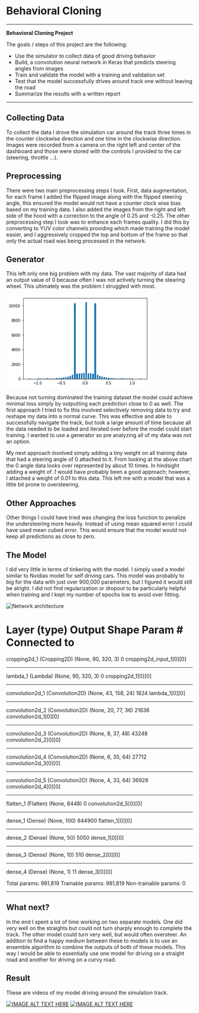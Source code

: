 # **Behavioral Cloning** 

---

**Behavioral Cloning Project**

The goals / steps of this project are the following:
* Use the simulator to collect data of good driving behavior
* Build, a convolution neural network in Keras that predicts steering angles from images
* Train and validate the model with a training and validation set
* Test that the model successfully drives around track one without leaving the road
* Summarize the results with a written report

---

## Collecting Data

To collect the data I drove the simulation car around the track three times in the counter clockwise direction and one time in the clockwise direction.
Images were recorded from a camera on the right left and center of the dashboard and those were stored with the controls I provided to the car (steering, throttle ...). 

## Preprocessing

There were two main preprocessing steps I took. First, data augmentation, for each frame I added the flipped image along with the flipped steering angle, this ensured the model would not have a counter clock wise bias based on my training data. I also added the images from the right and left side of the hood
with a correction to the angle of 0.25 and -0.25. The other preprocessing step I took was to enhance each frames quality. I did this by converting to YUV color channels providing which made training the model easier, and I aggressively cropped the top and bottom of the frame so that only the actual road was being processed in the network. 

## Generator

This left only one big problem with my data. The vast majority of data had an output value of 0 because often I was not actively turning the stearing wheel. This ultimately was the problem I struggled with most. 

![alt text](imgs/initial_measurments.png "Output Angles")

Because not turning dominated the training dataset the model could achieve minimal loss simply by outputting each prediction close to 0 as well. The first approach I tried to fix this involved selectively removing data to try and reshape my data into a normal curve. This was effective and able to successfully navigate the track, but took a large amount of time because all the data needed to be loaded and iterated over before the model could start training. I wanted to use a generator so pre analyzing all of my data was not an option. 

My next approach involved simply adding a tiny weight on all training data that had a steering angle of 0 attached to it. From looking at the above chart the 0 angle data looks over represented by about 10 times. In hindsight adding a weight of .1 would have probably been a good approach; however, I attached a weight of 0.01 to this data. This left me with a model that was a little bit prone to oversteering. 


## Other Approaches

Other things I could have tried was changing the loss function to penalize the understeering more heavily. Instead of using mean squared error I could have used mean cubed error. This would ensure that the model would not keep all predictions as close to zero. 

## The Model

I did very little in terms of tinkering with the model. I simply used a model similar to Nvidias model for self driving cars. This model was probably to big
for the data with just over 900,000 parameters, but I figured it would still be alright. I did not find regularization or dropout to be particularly helpful when training and I kept my number of epochs low to avoid over fitting. 

![](https://devblogs.nvidia.com/parallelforall/wp-content/uploads/2016/08/cnn-architecture-624x890.png "Network architecture")

Layer (type)                     Output Shape          Param #     Connected to                     
====================================================================================================
cropping2d_1 (Cropping2D)        (None, 90, 320, 3)    0           cropping2d_input_1[0][0]         
____________________________________________________________________________________________________
lambda_1 (Lambda)                (None, 90, 320, 3)    0           cropping2d_1[0][0]               
____________________________________________________________________________________________________
convolution2d_1 (Convolution2D)  (None, 43, 158, 24)   1824        lambda_1[0][0]                   
____________________________________________________________________________________________________
convolution2d_2 (Convolution2D)  (None, 20, 77, 36)    21636       convolution2d_1[0][0]            
____________________________________________________________________________________________________
convolution2d_3 (Convolution2D)  (None, 8, 37, 48)     43248       convolution2d_2[0][0]            
____________________________________________________________________________________________________
convolution2d_4 (Convolution2D)  (None, 6, 35, 64)     27712       convolution2d_3[0][0]            
____________________________________________________________________________________________________
convolution2d_5 (Convolution2D)  (None, 4, 33, 64)     36928       convolution2d_4[0][0]            
____________________________________________________________________________________________________
flatten_1 (Flatten)              (None, 8448)          0           convolution2d_5[0][0]            
____________________________________________________________________________________________________
dense_1 (Dense)                  (None, 100)           844900      flatten_1[0][0]                  
____________________________________________________________________________________________________
dense_2 (Dense)                  (None, 50)            5050        dense_1[0][0]                    
____________________________________________________________________________________________________
dense_3 (Dense)                  (None, 10)            510         dense_2[0][0]                    
____________________________________________________________________________________________________
dense_4 (Dense)                  (None, 1)             11          dense_3[0][0]                    


Total params: 981,819
Trainable params: 981,819
Non-trainable params: 0
____________________________________________________________________________________________________

## What next?

In the end I spent a lot of time working on two separate models. One did very well on the straights but could not turn sharply enough to complete the track. The other model could turn very well, but would often oversteer. An addition to find a happy medium between these to models is to use an ensemble algorithm to combine the outputs of both of these models. This way I would be able to essentially use one model for driving on a straight road and another for driving on a curvy road. 

## Result

These are videos of my model driving around the simulation track. 

[![IMAGE ALT TEXT HERE](http://img.youtube.com/vi/2HJJDWkVicM/0.jpg)](http://www.youtube.com/watch?v=2HJJDWkVicM)
[![IMAGE ALT TEXT HERE](http://img.youtube.com/vi/GuYsoh5pMkY/0.jpg)](http://www.youtube.com/watch?v=GuYsoh5pMkY)
